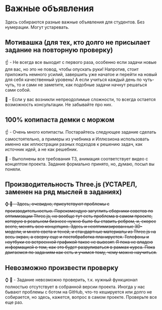 # Важные объявления

Здесь собираются разные важные объявления для студентов. Без нумерации. Могут устаревать.


## Мотивашка (для тех, кто долго не присылает задание на повторную проверку)

:point_up: - Не всегда все выходит с первого раза, особенно если задачи новые для вас, но это не повод, чтобы опускать руки! Напротив, стоит приложить немного усилий, завершить уже начатое и перейти на новый для себя качественный уровень! А если учиться каждый день по чуть-чуть, то и сами не заметите, как подобные задачи начнут решаться сами собой.

:large_blue_diamond: - Если у вас возникли непреодолимые сложности, то всегда остается возможность консультации. Не забывайте про них.


## 100% копипаста демки с моржом

:point_up: - Очень много копипасты. Постарайтесь следующее задание сделать самостоятельно, а примеры из учебника и Иллюзиона использовать именно как иллюстрации разных подходов к решению задач, как источник идей, а не как решебник.

:large_blue_diamond: - Выполнены все требования ТЗ, анимация соответствует видео с концептом проекта. Задание формально принято, но, думаю, посыл вы поняли.


## Производительность Three.js (УСТАРЕЛ, заменен на ряд мыслей в заданиях)

~~:watch: :large_blue_diamond: - Здесь, очевидно, присутствуют проблемы с производительностью. Порекомендую загуглить сборники советов по оптимизации Three.js, но вообще тут есть проблема в самом проекте, которую в реальном бизнесе нужно было бы ставить ребром, и, скорее всего, менять всю концепцию. Здесь и неоптимизированные 3D-модели, и много света и теней, и стандартные материалы из Three.js на весь экран, а сверху еще и постобработка планируется. Телефоны и ноутбуки со встроенной графикой такое не вывозят. Я пока не владею информацией о том, как это будет разруливаться в рамках курса. Пока двигаемся по заданиям как есть и учимся тому, чему можно научиться.~~


## Невозможно произвести проверку

:watch: :large_blue_diamond: - Задание невозможно проверить, т.к. нужный функционал полностью отсутствует в собранной версии проекта. Иногда у нас бывают проблемы с ботом на GitHub, что-то кешируется или долго не собирается, но здесь, кажется, вопрос в самом проекте. Проверьте все еще раз.

